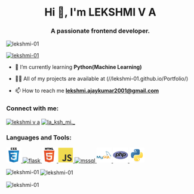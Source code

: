 <h1 align="center">Hi 👋, I'm LEKSHMI V A</h1>
<h3 align="center">A passionate frontend developer.</h3>

<p align="left"> <img src="https://komarev.com/ghpvc/?username=lekshmi-01&label=Profile%20views&color=0e75b6&style=flat" alt="lekshmi-01" /> </p>

<p align="left"> <a href="https://github.com/ryo-ma/github-profile-trophy"><img src="https://github-profile-trophy.vercel.app/?username=lekshmi-01" alt="lekshmi-01" /></a> </p>

- 🌱 I’m currently learning **Python(Machine Learning)**

- 👨‍💻 All of my projects are available at (//lekshmi-01.github.io/Portfolio/)

- 📫 How to reach me **lekshmi.ajaykumar2001@gmail.com**

<h3 align="left">Connect with me:</h3>
<p align="left">
<a href="https://linkedin.com/in/lekshmi v a" target="blank"><img align="center" src="https://raw.githubusercontent.com/rahuldkjain/github-profile-readme-generator/master/src/images/icons/Social/linked-in-alt.svg" alt="lekshmi v a" height="30" width="40" /></a>
<a href="https://instagram.com/la_ksh_mi._" target="blank"><img align="center" src="https://raw.githubusercontent.com/rahuldkjain/github-profile-readme-generator/master/src/images/icons/Social/instagram.svg" alt="la_ksh_mi._" height="30" width="40" /></a>
</p>

<h3 align="left">Languages and Tools:</h3>
<p align="left"> <a href="https://www.w3schools.com/css/" target="_blank" rel="noreferrer"> <img src="https://raw.githubusercontent.com/devicons/devicon/master/icons/css3/css3-original-wordmark.svg" alt="css3" width="40" height="40"/> </a> <a href="https://flask.palletsprojects.com/" target="_blank" rel="noreferrer"> <img src="https://www.vectorlogo.zone/logos/pocoo_flask/pocoo_flask-icon.svg" alt="flask" width="40" height="40"/> </a> <a href="https://www.w3.org/html/" target="_blank" rel="noreferrer"> <img src="https://raw.githubusercontent.com/devicons/devicon/master/icons/html5/html5-original-wordmark.svg" alt="html5" width="40" height="40"/> </a> <a href="https://developer.mozilla.org/en-US/docs/Web/JavaScript" target="_blank" rel="noreferrer"> <img src="https://raw.githubusercontent.com/devicons/devicon/master/icons/javascript/javascript-original.svg" alt="javascript" width="40" height="40"/> </a> <a href="https://www.microsoft.com/en-us/sql-server" target="_blank" rel="noreferrer"> <img src="https://www.svgrepo.com/show/303229/microsoft-sql-server-logo.svg" alt="mssql" width="40" height="40"/> </a> <a href="https://www.mysql.com/" target="_blank" rel="noreferrer"> <img src="https://raw.githubusercontent.com/devicons/devicon/master/icons/mysql/mysql-original-wordmark.svg" alt="mysql" width="40" height="40"/> </a> <a href="https://www.php.net" target="_blank" rel="noreferrer"> <img src="https://raw.githubusercontent.com/devicons/devicon/master/icons/php/php-original.svg" alt="php" width="40" height="40"/> </a> <a href="https://www.python.org" target="_blank" rel="noreferrer"> <img src="https://raw.githubusercontent.com/devicons/devicon/master/icons/python/python-original.svg" alt="python" width="40" height="40"/> </a> </p>

<p><img align="left" src="https://github-readme-stats.vercel.app/api/top-langs?username=lekshmi-01&show_icons=true&locale=en&layout=compact" alt="lekshmi-01" /></p>

<p>&nbsp;<img align="center" src="https://github-readme-stats.vercel.app/api?username=lekshmi-01&show_icons=true&locale=en" alt="lekshmi-01" /></p>

<p><img align="center" src="https://github-readme-streak-stats.herokuapp.com/?user=lekshmi-01&" alt="lekshmi-01" /></p>
